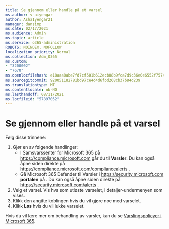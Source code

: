 ```yaml
---
title: Se gjennom eller handle på et varsel
ms.author: v-aiyengar
author: AshaIyengar21
manager: dansimp
ms.date: 02/17/2021
ms.audience: Admin
ms.topic: article
ms.service: o365-administration
ROBOTS: NOINDEX, NOFOLLOW
localization_priority: Normal
ms.collection: Adm_O365
ms.custom:
- "3200002"
- "7670"
ms.openlocfilehash: e18aaa8abe7fd7cf501b612ecb08b9fca7d9c36e0e6552f75742beb770063e93
ms.sourcegitcommit: 920051182781bd97ce4d4d6fbd268cb37b84d239
ms.translationtype: MT
ms.contentlocale: nb-NO
ms.lasthandoff: 08/11/2021
ms.locfileid: "57897052"
---
```

# <a name="review-or-act-on-an-alert"></a>Se gjennom eller handle på et varsel

Følg disse trinnene:

1. Gjør en av følgende handlinger:
   - I Samsvarssenter for Microsoft 365 på <https://compliance.microsoft.com> går du til **Varsler**. Du kan også åpne siden direkte på <https://compliance.microsoft.com/compliancealerts> .
   - Gå Microsoft 365 Defender til Varsler i <https://security.microsoft.com> **portalen** på . Du kan også åpne siden direkte på <https://security.microsoft.com/alerts> .
2. Velg et varsel. Vis hva som utløste varselet, i detaljer-undermenyen som vises.
3. Klikk den angitte koblingen hvis du vil gjøre noe med varselet.
4. Klikk **Løs** hvis du vil lukke varselet.

Hvis du vil lære mer om behandling av varsler, kan du se [Varslingspolicyer i Microsoft 365](https://docs.microsoft.com/microsoft-365/compliance/alert-policies).

